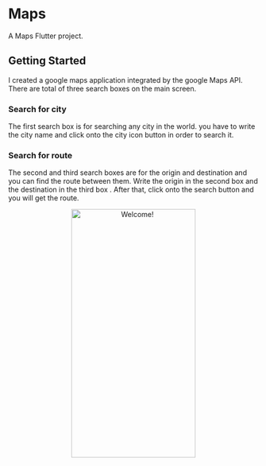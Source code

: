 # Maps

A Maps Flutter project.

## Getting Started
I created a google maps application integrated by the google Maps API. There are total of three search boxes on the main screen.

### Search for city

The first search box is for searching any city in the world. you have to write the city name and click onto the city icon button in order to search it.

### Search for route
The second and third search boxes are for the origin and destination and you can find the route between them. Write the origin in the second box and the destination in the third box . After that, click onto the search button and you will get the route.


<div align="center" width="50">

<img src="https://github.com/alimnsr1154/google_maps_flutter/assets/110721237/8188ab6a-6566-499a-84f4-f5f1feb47be5" alt="Welcome!" width="250" height= "500" />

</div>

